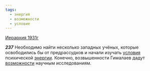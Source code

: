 ```yaml
---
tags:
  - энергия
  - возможности
  - условие
---
```


[Иерархия 1931г](https://127.0.0.1:4002/agni/1931)

___237___
Необходимо найти несколько западных учёных, которые освободились бы от предрассудков и начали изучать [условия](../../../tags/#условие) психической [энергии](../../../tags/#энергия). Конечно, возвышенности Гималаев дадут [возможности](../../../tags/#возможности) научным исследованиям.   

